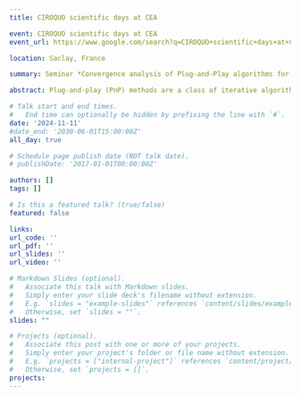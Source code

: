 ```yaml
---
title: CIROQUO scientific days at CEA

event: CIROQUO scientific days at CEA
event_url: https://www.google.com/search?q=CIROQUO+scientific+days+at+CEA&oq=CIROQUO+scientific+days+at+CEA&gs_lcrp=EgZjaHJvbWUyBggAEEUYOdIBBzE2OWowajeoAgCwAgA&sourceid=chrome&ie=UTF-8

location: Saclay, France

summary: Seminar *Convergence analysis of Plug-and-Play algorithms for image inverse problems*

abstract: Plug-and-play (PnP) methods are a class of iterative algorithms for imaging inverse problems, leveraging off-the-shelf Gaussian denoisers for regularization. These methods achieve impressive visual results, especially when deep neural networks parameterize the denoisers. However, the theoretical convergence of PnP methods has yet to be fully established. This talk provides an overview of the PnP literature, introduces new convergence results for PnP algorithms when paired with specific denoisers, and finally, presents a novel Bregman version of Plug-and-Play.

# Talk start and end times.
#   End time can optionally be hidden by prefixing the line with `#`.
date: '2024-11-11'
#date_end: '2030-06-01T15:00:00Z'
all_day: true

# Schedule page publish date (NOT talk date).
# publishDate: '2017-01-01T00:00:00Z'

authors: []
tags: []

# Is this a featured talk? (true/false)
featured: false

links:
url_code: ''
url_pdf: ''
url_slides: ''
url_video: ''

# Markdown Slides (optional).
#   Associate this talk with Markdown slides.
#   Simply enter your slide deck's filename without extension.
#   E.g. `slides = "example-slides"` references `content/slides/example-slides.md`.
#   Otherwise, set `slides = ""`.
slides: ""

# Projects (optional).
#   Associate this post with one or more of your projects.
#   Simply enter your project's folder or file name without extension.
#   E.g. `projects = ["internal-project"]` references `content/project/deep-learning/index.md`.
#   Otherwise, set `projects = []`.
projects:
---
```


<!-- {{% callout note %}}
Click on the **Slides** button above to view the built-in slides feature.
{{% /callout %}}

Slides can be added in a few ways:

- **Create** slides using Wowchemy's [_Slides_](https://wowchemy.com/docs/managing-content/#create-slides) feature and link using `slides` parameter in the front matter of the talk file
- **Upload** an existing slide deck to `static/` and link using `url_slides` parameter in the front matter of the talk file
- **Embed** your slides (e.g. Google Slides) or presentation video on this page using [shortcodes](https://wowchemy.com/docs/writing-markdown-latex/).

Further event details, including [page elements](https://wowchemy.com/docs/writing-markdown-latex/) such as image galleries, can be added to the body of this page. -->
